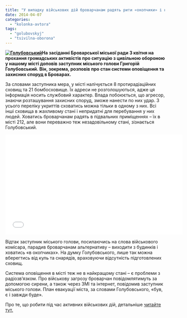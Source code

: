 ```yaml
---
title: "У випадку військових дій броварчанам радять рити «окопчики» і не розраховувати на сховища"
date: 2014-04-07
categories: 
  - "kolonka-avtora"
tags: 
  - "golubovskyj"
  - "tsivilna-oborona"
---
```


**[![Голубовський](https://mpz.brovary.org/wp-content/uploads/2013/05/Golubovskiy.jpg)](https://mpz.brovary.org/wp-content/uploads/2013/05/Golubovskiy.jpg)На засіданні Броварської міської ради 3 квітня на прохання громадських активістів про ситуацію з цивільною обороною у нашому місті доповів заступник міського голови Григорій Голубовський. Він, зокрема, розповів про стан системи оповіщення та захисних споруд в Броварах.**

За словами заступника мера, у місті налічується 8 протирадіаційних сховищ та 21 бомбосховище. Їх адреси не розголошуються, адже ця інформація носить службовий характер. Влада побоюється, що агресор, знаючи розташування захисних споруд, зможе нанести по них удар. З усього переліку укриттів сховатись можна тільки в одному з них. Всі інші сховища в жахливому стані і непридатні для перебування у них людей. Ховатись броварчанам радять в підвальних приміщеннях – їх в місті 212, але вони переважно теж незадовільному стані, зізнається Голубовський.

<iframe src="//www.youtube.com/embed/oovJD7yXWlA" height="315" width="560" allowfullscreen frameborder="0"></iframe>

Відтак заступник міського голови, посилаючись на слова військового комісара, парадив броварчанам альтернативу – виходити з будинків і ховатись «в окопчиках». На думку Голубовського, лише так можна вберегтись від куль та снарядів, враховуючи відсутність підготовлених сховищ.

Система оповіщення в місті теж не в найкращому стані – є проблеми з радіозв’язком. Про військову загрозу броварчан повідомлятимуть за допомогою сирени, а також через ЗМІ та інтернет, повідомив заступник міського голови. План евакуації міста, за словами Голубовського, «був, є і завжди буде».

Про те, що робити під час активних військових дій, детальніше [читайте тут.](https://mpz.brovary.org/bud-gotoviy-shho-robiti-brovarchanam-v-razi-viyskovoyi-situatsiyi/)
